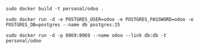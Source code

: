 ```shell
sudo docker build -t personal/odoo .
```

```shell
sudo docker run -d -e POSTGRES_USER=odoo -e POSTGRES_PASSWORD=odoo -e POSTGRES_DB=postgres --name db postgres:15
```

```shell
sudo docker run -d -p 8069:8069 --name odoo --link db:db -t personal/odoo
```
